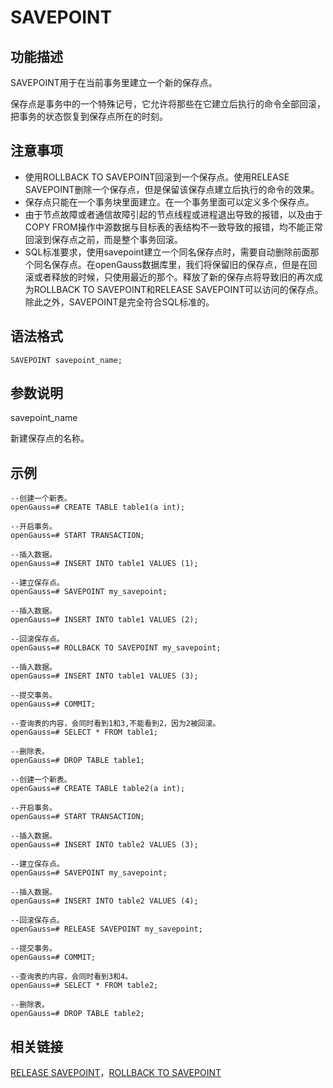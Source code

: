 # SAVEPOINT<a name="ZH-CN_TOPIC_0289899933"></a>

## 功能描述<a name="zh-cn_topic_0283137144_zh-cn_topic_0237122183_zh-cn_topic_0059777880_section532518817713"></a>

SAVEPOINT用于在当前事务里建立一个新的保存点。

保存点是事务中的一个特殊记号，它允许将那些在它建立后执行的命令全部回滚，把事务的状态恢复到保存点所在的时刻。

## 注意事项<a name="zh-cn_topic_0283137144_zh-cn_topic_0237122183_zh-cn_topic_0059777880_section7325138279"></a>

-   使用ROLLBACK TO SAVEPOINT回滚到一个保存点。使用RELEASE SAVEPOINT删除一个保存点，但是保留该保存点建立后执行的命令的效果。
-   保存点只能在一个事务块里面建立。在一个事务里面可以定义多个保存点。
-   由于节点故障或者通信故障引起的节点线程或进程退出导致的报错，以及由于COPY FROM操作中源数据与目标表的表结构不一致导致的报错，均不能正常回滚到保存点之前，而是整个事务回滚。
-   SQL标准要求，使用savepoint建立一个同名保存点时，需要自动删除前面那个同名保存点。在openGauss数据库里，我们将保留旧的保存点，但是在回滚或者释放的时候，只使用最近的那个。释放了新的保存点将导致旧的再次成为ROLLBACK TO SAVEPOINT和RELEASE SAVEPOINT可以访问的保存点。除此之外，SAVEPOINT是完全符合SQL标准的。

## 语法格式<a name="zh-cn_topic_0283137144_zh-cn_topic_0237122183_zh-cn_topic_0059777880_section173261081673"></a>

```
SAVEPOINT savepoint_name;
```

## 参数说明<a name="zh-cn_topic_0283137144_zh-cn_topic_0237122183_zh-cn_topic_0059777880_section7327198178"></a>

savepoint\_name

新建保存点的名称。

## 示例<a name="zh-cn_topic_0283137144_zh-cn_topic_0237122183_zh-cn_topic_0059777880_section11329989719"></a>

```
--创建一个新表。
openGauss=# CREATE TABLE table1(a int);

--开启事务。
openGauss=# START TRANSACTION;

--插入数据。
openGauss=# INSERT INTO table1 VALUES (1);

--建立保存点。
openGauss=# SAVEPOINT my_savepoint;

--插入数据。
openGauss=# INSERT INTO table1 VALUES (2);

--回滚保存点。
openGauss=# ROLLBACK TO SAVEPOINT my_savepoint;

--插入数据。
openGauss=# INSERT INTO table1 VALUES (3);

--提交事务。
openGauss=# COMMIT;

--查询表的内容，会同时看到1和3,不能看到2，因为2被回滚。
openGauss=# SELECT * FROM table1;

--删除表。
openGauss=# DROP TABLE table1;

--创建一个新表。
openGauss=# CREATE TABLE table2(a int);

--开启事务。
openGauss=# START TRANSACTION;

--插入数据。
openGauss=# INSERT INTO table2 VALUES (3);

--建立保存点。
openGauss=# SAVEPOINT my_savepoint;

--插入数据。
openGauss=# INSERT INTO table2 VALUES (4);

--回滚保存点。
openGauss=# RELEASE SAVEPOINT my_savepoint;

--提交事务。
openGauss=# COMMIT;

--查询表的内容，会同时看到3和4。
openGauss=# SELECT * FROM table2;

--删除表。
openGauss=# DROP TABLE table2;
```

## 相关链接<a name="zh-cn_topic_0283137144_zh-cn_topic_0237122183_zh-cn_topic_0059777880_section183301781176"></a>

[RELEASE SAVEPOINT](RELEASE-SAVEPOINT.md)，[ROLLBACK TO SAVEPOINT](ROLLBACK-TO-SAVEPOINT.md)

